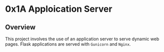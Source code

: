 # 0x1A Apploication Server

## Overview

This project involves the use of an application server to serve dynamic web pages. Flask applications are served with `Gunicorn` and `Nginx`. 